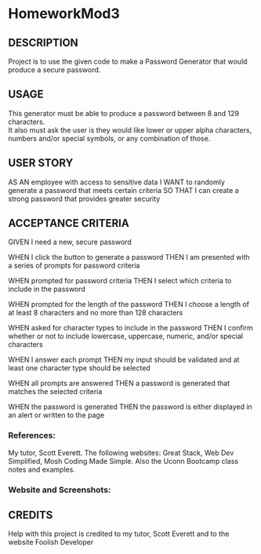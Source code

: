# HomeworkMod3

## DESCRIPTION
Project is to use the given code to make a Password Generator that would produce a secure password.  

## USAGE
This generator must be able to produce a password between 8 and 129 characters.  
It also must ask the user is they would like lower or upper alpha characters, numbers and/or special symbols, or any combination of those.

## USER STORY

AS AN employee with access to sensitive data
I WANT to randomly generate a password that meets certain criteria
SO THAT I can create a strong password that provides greater security

## ACCEPTANCE CRITERIA

GIVEN I need a new, secure password

WHEN I click the button to generate a password
THEN I am presented with a series of prompts for password criteria

WHEN prompted for password criteria
THEN I select which criteria to include in the password

WHEN prompted for the length of the password
THEN I choose a length of at least 8 characters and no more than 128 characters

WHEN asked for character types to include in the password
THEN I confirm whether or not to include lowercase, uppercase, numeric, and/or special characters

WHEN I answer each prompt
THEN my input should be validated and at least one character type should be selected

WHEN all prompts are answered
THEN a password is generated that matches the selected criteria

WHEN the password is generated
THEN the password is either displayed in an alert or written to the page

### References:
My tutor, Scott Everett. The following websites: Great Stack, Web Dev Simplified, Mosh Coding Made Simple.
Also the Uconn Bootcamp class notes and examples.

### Website and Screenshots:







## CREDITS
Help with this project is credited to my tutor, Scott Everett and to the website Foolish Developer


